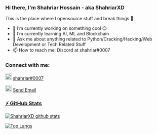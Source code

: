### Hi there, I'm Shahriar Hossain - aka ShahriarXD
This is the place where I opensource stuff and break things 🤣

- 🔭 I’m currently working on something cool 😉
- 🌱 I’m currently learning AI, ML and Blockchain
- 💬  Ask me about anything related to Python/Cracking/Hacking/Web Development or Tech Related Stuff
- 📫 How to reach me: Discord at shahriar#0007

### Connect with me:
<p>
  <img src="https://media.discordapp.net/attachments/658363539966263336/772770621163307058/e56460962853.png" width="20" title="DISCORD"> 
  <a href="https://discord.gg/shm9VzP" target="_blank">shahriar#0007</a> 
</p>
<p>
  <img src="https://media.discordapp.net/attachments/658363539966263336/772772852554399744/image-removebg-preview.png" width="20" title="EMAIL">
  <a href="mailto:progamenoname@gmail.com">Send Email
</p>
  
### ⚡ GitHub Stats
![ShahriarXD github stats](https://github-readme-stats.vercel.app/api?username=ShahriarXD&count_private=true&hide=prs,issues,contribs&theme=radical)


![Top Langs](https://github-readme-stats.vercel.app/api/top-langs/?username=ShahriarXD&layout=compact)
